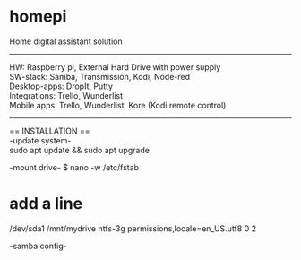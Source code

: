 # homepi
Home digital assistant solution

------------------
HW: Raspberry pi, External Hard Drive with power supply   
SW-stack: Samba, Transmission, Kodi, Node-red   
Desktop-apps: DropIt, Putty   
Integrations: Trello, Wunderlist   
Mobile apps: Trello, Wunderlist, Kore (Kodi remote control)  

-----------

== INSTALLATION ==   
-update system-   
sudo apt update && sudo apt upgrade

-mount drive-
$ nano -w /etc/fstab

# add a line
/dev/sda1       /mnt/mydrive    ntfs-3g permissions,locale=en_US.utf8   0       2

-samba config-



